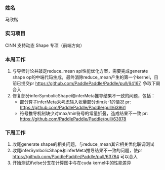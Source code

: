 ### 姓名
马欣楷

### 实习项目
CINN 支持动态 Shape 专项（前端方向）

### 本周工作
1. 与导师讨论并敲定reduce_mean api性能优化方案，需要完成generate shape op的中端代码生成，最终消除reduce_mean产生的第一个kernel，目前已提交pr https://github.com/PaddlePaddle/Paddle/pull/64167, 争取下周合入
2. 修复部分inferSymbolicShape和inferMeta推导结果不一致的问题，包括：
    * 部分算子inferMeta未考虑输入张量部分dim为-1的情况 pr: https://github.com/PaddlePaddle/Paddle/pull/63961
    * 符号推导机制缺少对max/min符号的常量折叠，造成结果不一致 pr: https://github.com/PaddlePaddle/Paddle/pull/63978

### 下周工作
1. 收尾generate shape的相关问题，与reduce_mean其它相关优化联调测试
2. 收尾inferSymbolicShape和inferMeta推导结果不一致的问题，使pr https://github.com/PaddlePaddle/Paddle/pull/63784 可以合入
3. 开始测试if\else分支在计算图中与在cuda kernel中的性能差异
